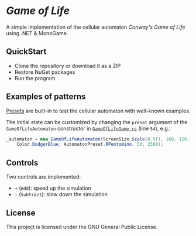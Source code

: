 # _Game of Life_

A simple implementation of the cellular automaton _Conway's Game of Life_  using .NET & MonoGame.

## QuickStart

- Clone the repository or download it as a ZIP
- Restore NuGet packages
- Run the program

## Examples of patterns

[Presets](GameOfLife/Components/AutomatonPreset.cs) are built-in
to test the cellular automaton with well-known examples.

The initial state can be customized by changing the `preset` argument
of the `GameOfLifeAutomaton` constructor in [`GameOfLifeGame.cs`](GameOfLife/GameOfLifeGame.cs) (line `54`), e.g.:

```csharp
_automaton = new GameOfLifeAutomaton(ScreenSize.Scale(0.5f), 160, 110, 8,
    Color.DodgerBlue, AutomatonPreset.RPentomino, 50, 2500);
```

## Controls

Two controls are implemented:

- `+` (`Add`): speed up the simulation
- `-` (`Subtract`): slow down the simulation

## License

This project is licensed under the GNU General Public License.
